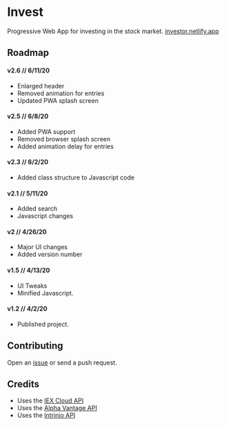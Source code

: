 # Invest
Progressive Web App for investing in the stock market. [investor.netlify.app](https://investor.netlify.app)

## Roadmap

#### **v2.6** // 6/11/20
- Enlarged header
- Removed animation for entries
- Updated PWA splash screen

#### **v2.5** // 6/8/20
- Added PWA support
- Removed browser splash screen
- Added animation delay for entries

#### **v2.3** // 6/2/20
- Added class structure to Javascript code

#### **v2.1** // 5/11/20
- Added search
- Javascript changes
  
#### **v2** // 4/26/20
- Major UI changes
- Added version number  

#### **v1.5** // 4/13/20
- UI Tweaks
- Minified Javascript.

#### **v1.2** // 4/2/20
- Published project.

## Contributing
Open an [issue](https://github.com/barhatsor/invest/issues) or send a push request.

## Credits
- Uses the [IEX Cloud API](https://iexcloud.io)
- Uses the [Alpha Vantage API](https://www.alphavantage.co)
- Uses the [Intrinio API](https://intrinio.com)
